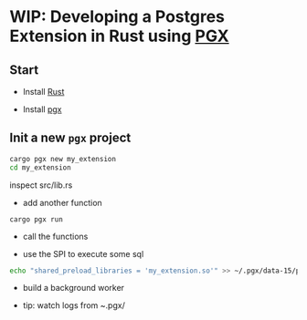 # WIP: Developing a Postgres Extension in Rust using [PGX](https://github.com/tcdi/pgx)

## Start

- Install [Rust](https://rustup.rs/)

- Install [pgx](https://github.com/tcdi/pgx#getting-started)



## Init a new `pgx` project

```bash
cargo pgx new my_extension
cd my_extension
```

inspect src/lib.rs

- add another function

`cargo pgx run`

- call the functions

- use the SPI to execute some sql

```bash
echo "shared_preload_libraries = 'my_extension.so'" >> ~/.pgx/data-15/postgresql.conf
```

- build a background worker

- tip: watch logs from ~.pgx/
